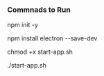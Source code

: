 ### Commnads to Run
npm init -y

npm install electron --save-dev

chmod +x start-app.sh

./start-app.sh
